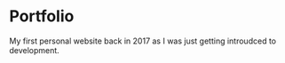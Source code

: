 # Portfolio

My first personal website back in 2017 as I was just getting introudced to development.

